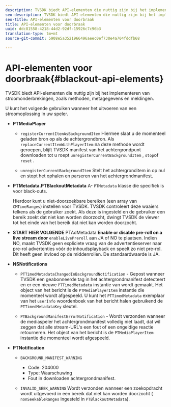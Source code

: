 ```yaml
---
description: TVSDK biedt API-elementen die nuttig zijn bij het implementeren van stroomonderbrekingen, zoals methoden, metagegevens en meldingen.
seo-description: TVSDK biedt API-elementen die nuttig zijn bij het implementeren van stroomonderbrekingen, zoals methoden, metagegevens en meldingen.
seo-title: API-elementen voor doorbraak
title: API-elementen voor doorbraak
uuid: ddc81558-4218-44d2-92df-15926c7c96b3
translation-type: tm+mt
source-git-commit: 5908e5a3521966496aeec0ef730e4a704fddfb68

---
```



# API-elementen voor doorbraak{#blackout-api-elements}

TVSDK biedt API-elementen die nuttig zijn bij het implementeren van stroomonderbrekingen, zoals methoden, metagegevens en meldingen.

U kunt het volgende gebruiken wanneer het uitvoeren van een stroomoplossing in uw speler.

* **PTMediaPlayer**

   * `registerCurrentItemAsBackgroundItem` Hiermee slaat u de momenteel geladen bron op als de achtergrondbron. Als `replaceCurrentItemWithPlayerItem` na deze methode wordt geroepen, blijft TVSDK manifest van het achtergrondpunt downloaden tot u roept `unregisterCurrentBackgroundItem` , `stop`of `reset` .

   * `unregisterCurrentBackgroundItem` Stelt het achtergronditem in op nul en stopt het ophalen en parseren van het achtergrondmanifest.

* **PTMetadata.PTBlackoutMetadata** A- `PTMetadata` klasse die specifiek is voor black-outs.

   Hierdoor kunt u niet-doorzoekbare bereiken (een array van `CMTimeRanges`) instellen voor TVSDK. TVSDK controleert deze waaiers telkens als de gebruiker zoekt. Als deze is ingesteld en de gebruiker een bereik zoekt dat niet kan worden doorzocht, dwingt TVSDK de viewer tot het einde van het bereik dat niet kan worden doorzocht.

* **START HIER VOLGENDE** PTAdMetadata **Enable or disable pre-roll on a live stream door** `enableLivePreroll` aan JA of NO te plaatsen. Indien NO, maakt TVSDK geen expliciete vraag van de advertentieserver naar pre-rol advertenties vóór de inhoudsplayback en speelt zo niet pre-rol. Dit heeft geen invloed op de middenrollen. De standaardwaarde is JA.

* **NSNotifications**

   * `PTTimedMetadataChangedInBackgroundNotification` - Gepost wanneer TVSDK een geabonneerde tag in het achtergrondmanifest detecteert en er een nieuwe `PTTimedMetadata` instantie van wordt gemaakt. Het object van het bericht is de `PTMediaPlayerItem` instantie die momenteel wordt afgespeeld. U kunt het `PTTimedMetadata` exemplaar van het `userInfo` woordenboek van het bericht halen gebruikend de `PTTimedMetadataKey` sleutel.

   * `PTBackgroundManifestErrorNotification` - Wordt verzonden wanneer de mediaspeler het achtergrondmanifest volledig niet laadt, dat wil zeggen dat alle stream-URL&#39;s een fout of een ongeldige reactie retourneren. Het object van het bericht is de `PTMediaPlayerItem` instantie die momenteel wordt afgespeeld.

* **PTNotification**

   * `BACKGROUND_MANIFEST_WARNING`

      * Code: 204000
      * Type: Waarschuwing
      * Fout in downloaden achtergrondmanifest.
   * `INVALID_SEEK_WARNING` Wordt verzonden wanneer een zoekopdracht wordt uitgevoerd in een bereik dat niet kan worden doorzocht ( `nonSeekableRanges` ingesteld in `PTBlackoutMetadata`).


